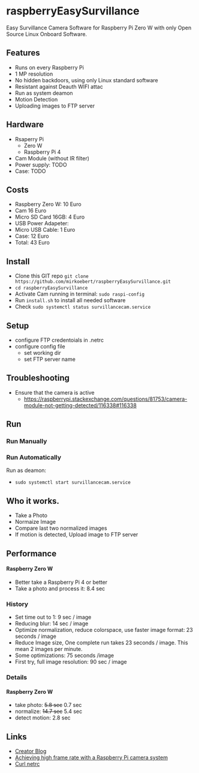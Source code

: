 # raspberryEasySurvillance
Easy Survillance Camera Software for Raspberry Pi Zero W with only Open Source Linux Onboard Software. 

## Features
* Runs on every Raspberry Pi
* 1 MP resolution
* No hidden backdoors, using only Linux standard software
* Resistant against Deauth WIFI attac
* Run as system deamon
* Motion Detection
* Uploading images to FTP server

## Hardware
* Rsaperry Pi 
  * Zero W
  * Raspberry Pi 4
* Cam Module (without IR filter)
* Power supply: TODO
* Case: TODO

## Costs
* Raspberry Zero W:    10 Euro
* Cam                  16 Euro
* Micro SD Card 16GB:   4 Euro
* USB Power Adapeter: 
* Micro USB Cable:      1 Euro
* Case:                12 Euro
* Total:               43 Euro


## Install
* Clone this GIT repo `git clone https://github.com/mirkoebert/raspberryEasySurvillance.git`
* `cd raspberryEasySurvillance`
* Activate Cam running in terminal: `sudo raspi-config`
* Run `install.sh` to install all needed software
* Check `sudo systemctl status survillancecam.service`


## Setup
* configure FTP credentoials in .netrc
* configure config file
  * set working dir
  * set FTP server name

## Troubleshooting
* Ensure that the camera is active
  * https://raspberrypi.stackexchange.com/questions/81753/camera-module-not-getting-detected/116338#116338


## Run 
### Run Manually
### Run Automatically
Run as deamon:
* `sudo systemctl start survillancecam.service`
 
## Who it works.
* Take a Photo
* Normaize Image
* Compare last two normalized images
* If motion is detected, Upload image to FTP server

## Performance
#### Raspberry Zero W
* Better take a Raspberry Pi 4 or better
* Take a photo and process it:  8.4 sec

### History 
* Set time out to 1: 9 sec / image
* Reducing blur: 14 sec / image
* Optimize normalization, reduce colorspace, use faster image format: 23 seconds / image
* Reduce Image size, One complete run takes 23 seconds / image. This mean 2 images per minute.
* Some optimizations: 75 seconds /image
* First try, full image resolution: 90 sec / image

### Details
#### Raspberry Zero W
* take photo: ~~5.8 sec~~ 0.7 sec
* normalize: ~~14.7 sec~~ 5.4 sec
* detect motion: 2.8 sec 

## Links
* [Creator Blog](https://programming-2.blogspot.com/2019/12/einfache-bewegungserkennung-auf-dem.html)
* [Achieving high frame rate with a Raspberry Pi camera system](https://chriscarey.com/blog/2017/04/30/achieving-high-frame-rate-with-a-raspberry-pi-camera-system/comment-page-1/)
* [Curl netrc](https://ec.haxx.se/usingcurl/usingcurl-netrc)


